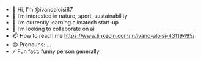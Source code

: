 - 👋 Hi, I’m @ivanoaloisi87
- 👀 I’m interested in nature, sport, sustainability
- 🌱 I’m currently learning climatech start-up
- 💞️ I’m looking to collaborate on ai
- 📫 How to reach me https://www.linkedin.com/in/ivano-aloisi-43119495/
- 😄 Pronouns: ...
- ⚡ Fun fact: funny person generally

<!---
ivanoaloisi87/ivanoaloisi87 is a ✨ special ✨ repository because its `README.md` (this file) appears on your GitHub profile.
You can click the Preview link to take a look at your changes.
--->
